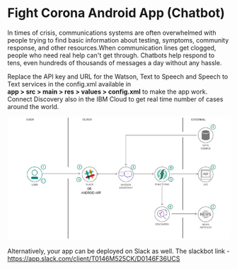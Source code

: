 # Fight Corona Android App (Chatbot)
In times of crisis, communications systems are often overwhelmed with people trying to find basic information about testing, symptoms, community response, and other resources.When communication lines get clogged, people who need real help can't get through.
Chatbots help respond to tens, even hundreds of thousands of messages a day without any hassle.

Replace the API key and URL for the Watson, Text to Speech and Speech to Text services in the config.xml available in    
**app > src > main > res > values > config.xml** to make the app work.
Connect Discovery also in the IBM Cloud to get real time number of cases around the world.



<img src="images/Architecture.png">

Alternatively, your app can be deployed on Slack as well. The slackbot link - https://app.slack.com/client/T0146M525CK/D0146F36UCS


